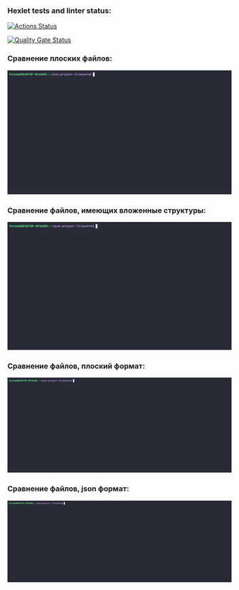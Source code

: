 ### Hexlet tests and linter status:
[![Actions Status](https://github.com/F-Jahura/java-project-71/actions/workflows/hexlet-check.yml/badge.svg)](https://github.com/F-Jahura/java-project-71/actions)

[![Quality Gate Status](https://sonarcloud.io/api/project_badges/measure?project=F-Jahura_java-project-71&metric=alert_status)](https://sonarcloud.io/summary/new_code?id=F-Jahura_java-project-71)

### Сравнение плоских файлов:
![demo](https://github.com/F-Jahura/java-project-71/blob/main/assets/demo.gif)

### Сравнение файлов, имеющих вложенные структуры:
![demo](https://github.com/F-Jahura/java-project-71/blob/main/assets/demo_nested.gif)

### Сравнение файлов, плоский формат:
![demo](https://github.com/F-Jahura/java-project-71/blob/main/assets/demo_plain.gif)

### Сравнение файлов, json формат:
![demo](https://github.com/F-Jahura/java-project-71/blob/main/assets/demo_json.gif)